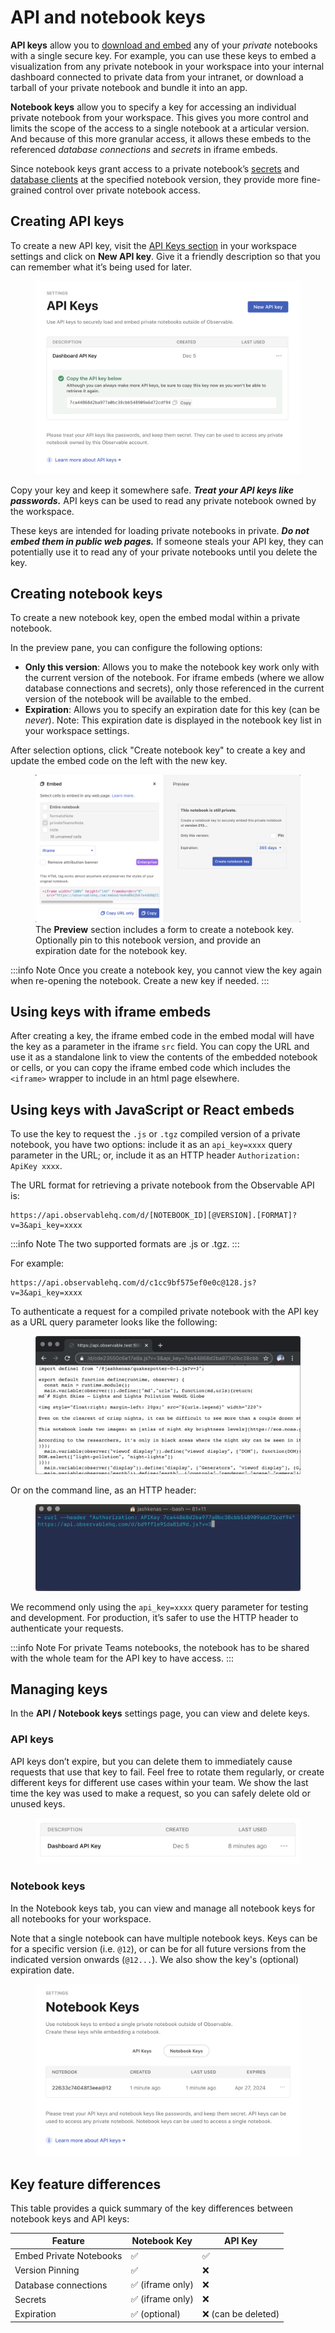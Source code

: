 # API and notebook keys
<PricingBadge level="pro" />

**API keys** allow you to [download and embed](https://observablehq.com/@observablehq/embeds?collection=@observablehq/embedding-notebooks) any of your _private_ notebooks with a single secure key. For example, you can use these keys to embed a visualization from any private notebook in your workspace into your internal dashboard connected to private data from your intranet, or download a tarball of your private notebook and bundle it into an app.

**Notebook keys** allow you to specify a key for accessing an individual private notebook from your workspace. This gives you more control and limits the scope of the access to a single notebook at a articular version. And because of this more granular access, it allows these embeds to the referenced _database connections_ and _secrets_ in iframe embeds.

Since notebook keys grant access to a private notebook’s [secrets](https://observablehq.com/@observablehq/secrets) and [database clients](https://observablehq.com/@observablehq/connecting-to-databases) at the specified notebook version, they provide more fine-grained control over private notebook access.

## Creating API keys

To create a new API key, visit the [API Keys section](https://observablehq.com/settings/api-keys) in your workspace settings and click on **New API key**. Give it a friendly description so that you can remember what it’s being used for later.

<figure>
  <img
    class="screenshot"
    src="./assets/api-keys.png" alt="The API keys section of user settings"
  />
</figure>

Copy your key and keep it somewhere safe. ***Treat your API keys like passwords.*** API keys can be used to read any private notebook owned by the workspace. 

These keys are intended for loading private notebooks in private. ***Do not embed them in public web pages.*** If someone steals your API key, they can potentially use it to read any of your private notebooks until you delete the key.

## Creating notebook keys

To create a new notebook key, open the embed modal within a private notebook.

In the preview pane, you can configure the following options:

- **Only this version**: Allows you to make the notebook key work only with the current version of the notebook. For iframe embeds (where we allow database connections and secrets), only those referenced in the current version of the notebook will be available to the embed.
- **Expiration**: Allows you to specify an expiration date for this key (can be _never_). Note: This expiration date is displayed in the notebook key list in your workspace settings.

After selection options, click "Create notebook key" to create a key and update the embed code on the left with the new key.

<figure>
  <img
    class="screenshot"
    src="./assets/embedModal.png" alt="Embed dialog showing options to create a notebook key"
  />
  <figcaption>The <strong>Preview</strong> section includes a form to create a notebook key. Optionally pin to this notebook version, and provide an expiration date for the notebook key.</figcaption>
</figure>


:::info Note
Once you create a notebook key, you cannot view the key again when re-opening the notebook. Create a new key if needed.
:::

## Using keys with iframe embeds

After creating a key, the iframe embed code in the embed modal will have the key as a parameter in the iframe `src` field. You can copy the URL and use it as a standalone link to view the contents of the embedded notebook or cells, or you can copy the iframe embed code which includes the `<iframe>` wrapper to include in an html page elsewhere.
## Using keys with JavaScript or React embeds

To use the key to request the `.js` or `.tgz` compiled version of a private notebook, you have two options: include it as an `api_key=xxxx` query parameter in the URL; or, include it as an HTTP header `Authorization: ApiKey xxxx`.

The URL format for retrieving a private notebook from the Observable API is:

```
https://api.observablehq.com/d/[NOTEBOOK_ID][@VERSION].[FORMAT]?v=3&api_key=xxxx
```

:::info Note
The two supported formats are .js or .tgz.
:::

For example:

```
https://api.observablehq.com/d/c1cc9bf575ef0e0c@128.js?v=3&api_key=xxxx
```

To authenticate a request for a compiled private notebook with the API key as a URL query parameter looks like the following:

<figure>
  <img
    class="screenshot"
    src="./assets/browser-raw.png" alt="The embedding code for a notebook shown in a browser window"
  />
</figure>

Or on the command line, as an HTTP header:

<figure>
  <img
    class="screenshot"
    src="./assets/curl-key.png" alt="A terminal window showing the code for running curl to retrieve the notebook contents"
  />
</figure>

We recommend only using the `api_key=xxxx` query parameter for testing and development. For production, it’s safer to use the HTTP header to authenticate your requests.

:::info Note
For private Teams notebooks, the notebook has to be shared with the whole team for the API key to have access.
:::

## Managing keys

In the **API / Notebook keys** settings page, you can view and delete keys.

### API keys

API keys don’t expire, but you can delete them to immediately cause requests that use that key to fail. Feel free to rotate them regularly, or create different keys for different use cases within your team. We show the last time the key was used to make a request, so you can safely delete old or unused keys.

<figure>
  <img
    class="screenshot"
    src="./assets/dashboard-api-key.png" alt="API key settings page showing when a key was created and last used"
  />
</figure>

### Notebook keys

In the Notebook keys tab, you can view and manage all notebook keys for all notebooks for your workspace.

Note that a single notebook can have multiple notebook keys. Keys can be for a specific version (i.e. `@12`), or can be for all future versions from the indicated version onwards (`@12...`).
We also show the key's (optional) expiration date.

<figure>
  <img
    class="screenshot"
    src="./assets/notebookKeys.png" alt="The notebook keys sections of the team settings page"
  />
</figure>



## Key feature differences

This table provides a quick summary of the key differences between notebook keys and API keys:

| Feature              | Notebook Key | API Key   |
|----------------------|--------------|-----------|
| Embed Private Notebooks | ✅ | ✅ |
| Version Pinning | ✅ | ❌ |
| Database connections | ✅ (iframe only)   | ❌         |
| Secrets              | ✅ (iframe only)   | ❌         |
| Expiration           | ✅ (optional) | ❌ (can be deleted) |

